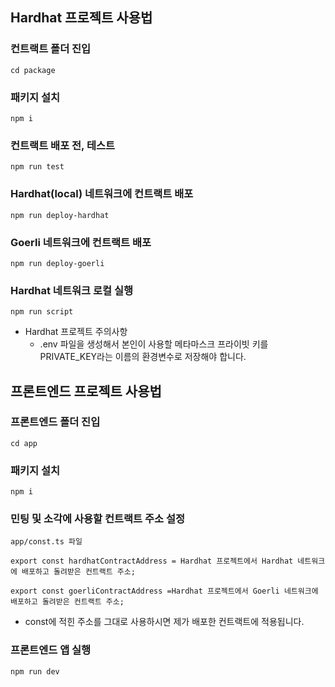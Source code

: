 ## Hardhat 프로젝트 사용법

### 컨트랙트 폴더 진입
`` cd package ``

### 패키지 설치
`` npm i ``

### 컨트랙트 배포 전, 테스트
`` npm run test ``

### Hardhat(local) 네트워크에 컨트랙트 배포
`` npm run deploy-hardhat ``

### Goerli 네트워크에 컨트랙트 배포
`` npm run deploy-goerli ``

### Hardhat 네트워크 로컬 실행
`` npm run script ``

* Hardhat 프로젝트 주의사항
  - .env 파일을 생성해서 본인이 사용할 메타마스크 프라이빗 키를 PRIVATE_KEY라는 이름의 환경변수로 저장해야 합니다.



## 프론트엔드 프로젝트 사용법

### 프론트엔드 폴더 진입
`` cd app ``

### 패키지 설치
`` npm i ``

### 민팅 및 소각에 사용할 컨트랙트 주소 설정
`` app/const.ts 파일 ``

`` export const hardhatContractAddress = Hardhat 프로젝트에서 Hardhat 네트워크에 배포하고 돌려받은 컨트랙트 주소; ``

`` export const goerliContractAddress =Hardhat 프로젝트에서 Goerli 네트워크에 배포하고 돌려받은 컨트랙트 주소; ``

* const에 적힌 주소를 그대로 사용하시면 제가 배포한 컨트랙트에 적용됩니다.

### 프론트엔드 앱 실행
`` npm run dev ``
